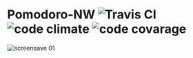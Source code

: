 # Pomodoro-NW   ![Travis CI](https://travis-ci.org/0000marcell/Pomodoro-NW.svg?branch=master "Travis CI")  ![code climate](https://codeclimate.com/github/0000marcell/Pomodoro-NW/badges/gpa.svg "code climate") ![code covarage](https://codeclimate.com/github/0000marcell/Pomodoro-NW/badges/coverage.svg "code covarage")

![screensave 01](https://s3-us-west-2.amazonaws.com/blogmarcellheroku/posts/images/Captura+de+Tela+2015-08-10+a%CC%80s+19.54.02.png "screensave 01")

